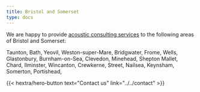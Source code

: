 ```yaml
---
title: Bristol and Somerset
type: docs
---
```


We are happy to provide [acoustic consulting services](/services/) to the
following areas of Bristol and Somerset:

Taunton, Bath, Yeovil, Weston-super-Mare, Bridgwater, Frome,
Wells, Glastonbury, Burnham-on-Sea, Clevedon, Minehead, Shepton Mallet, Chard,
Ilminster, Wincanton, Crewkerne, Street, Nailsea, Keynsham, Somerton,
Portishead,

<p></p>

<div class="hx-mb-6">
{{< hextra/hero-button text="Contact us" link="../../contact" >}}
</div>
